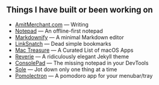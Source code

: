 ## Things I have built or been working on

- [AmitMerchant.com](https://amitmerchant.com/) — Writing
- [Notepad](https://notepad.js.org/) — An offline-first notepad
- [Markdownify](https://markdownify.js.org/) — A minimal Markdown editor
- [LinkSnatch](https://linksnatch.pages.dev/) — Dead simple bookmarks
- [Mac Treasure](https://mactreasure.com/) — A Curated List of macOS Apps
- [Reverie](https://github.com/amitmerchant1990/reverie) — A ridiculously elegant Jekyll theme
- [ConsolePad](https://github.com/amitmerchant1990/consolepad) — The missing notepad in your DevTools
- [Sole](https://github.com/amitmerchant1990/sole) — Jot down only one thing at a time
- [Pomolectron](https://github.com/amitmerchant1990/pomolectron) — A pomodoro app for your menubar/tray
